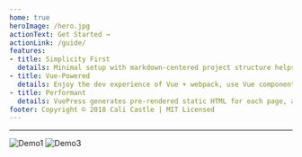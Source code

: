 ```yaml
---
home: true
heroImage: /hero.jpg
actionText: Get Started →
actionLink: /guide/
features:
- title: Simplicity First
  details: Minimal setup with markdown-centered project structure helps you focus on writing.
- title: Vue-Powered
  details: Enjoy the dev experience of Vue + webpack, use Vue components in markdown, and develop custom themes with Vue.
- title: Performant
  details: VuePress generates pre-rendered static HTML for each page, and runs as an SPA once a page is loaded.
footer: Copyright © 2018 Cali Castle | MIT Licensed
---
```


---------

![Demo1](https://raw.githubusercontent.com/CaliCastle/PopMenu/master/.assets/FeatureScreenShot_1.png)
![Demo3](https://raw.githubusercontent.com/CaliCastle/PopMenu/master/.assets/FeatureScreenShot_3.png)